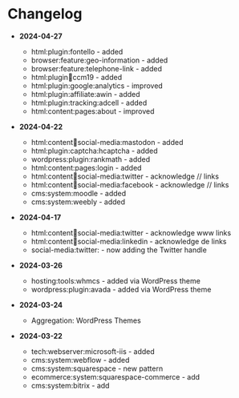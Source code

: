 # Changelog

- **2024-04-27**
    - html:plugin:fontello - added
    - browser:feature:geo-information - added
    - browser:feature:telephone-link - added
    - html:plugin:cookie:ccm19 - added
    - html:plugin:google:analytics - improved
    - html:plugin:affiliate:awin - added
    - html:plugin:tracking:adcell - added
    - html:content:pages:about - improved

    
- **2024-04-22**
    - html:content:link:social-media:mastodon - added
    - html:plugin:captcha:hcaptcha - added
    - wordpress:plugin:rankmath - added
    - html:content:pages:login - added
    - html:content:link:social-media:twitter - acknowledge // links
    - html:content:link:social-media:facebook - acknowledge // links
    - cms:system:moodle - added
    - cms:system:weebly - added


- **2024-04-17**
    - html:content:link:social-media:twitter - acknowledge www links
    - html:content:link:social-media:linkedin - acknowledge de links
    - social-media:twitter:<twitterHandle> - now adding the Twitter handle


- **2024-03-26**
    - hosting:tools:whmcs - added via WordPress theme
    - wordpress:plugin:avada - added via WordPress theme


- **2024-03-24**
    - Aggregation: WordPress Themes


- **2024-03-22**
    - tech:webserver:microsoft-iis - added
    - cms:system:webflow - added
    - cms:system:squarespace - new pattern
    - ecommerce:system:squarespace-commerce - add
    - cms:system:bitrix - add
